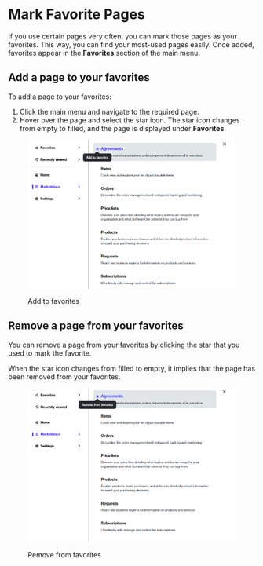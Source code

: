 # Mark Favorite Pages

If you use certain pages very often, you can mark those pages as your favorites. This way, you can find your most-used pages easily. Once added, favorites appear in the **Favorites** section of the main menu.

## Add a page to your favorites

To add a page to your favorites:

1. Click the main menu and navigate to the required page.&#x20;
2. Hover over the page and select the star icon. The star icon changes from empty to filled, and the page is displayed under **Favorites**.

<figure><img src="../../../.gitbook/assets/Favorites.png" alt="" width="563"><figcaption><p>Add to favorites</p></figcaption></figure>

## Remove a page from your favorites

You can remove a page from your favorites by clicking the star that you used to mark the favorite.&#x20;

When the star icon changes from filled to empty, it implies that the page has been removed from your favorites.&#x20;

<figure><img src="../../../.gitbook/assets/RemoveFavorites.png" alt="" width="563"><figcaption><p>Remove from favorites</p></figcaption></figure>
